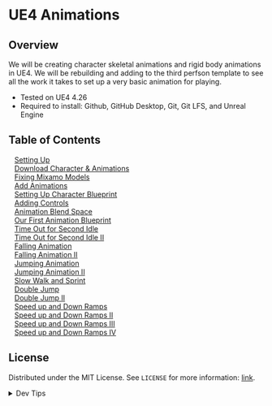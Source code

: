 # UE4 Animations


<!-- OVERVIEW -->
## Overview

We will be creating character skeletal animations and rigid body animations in UE4. We will be rebuilding and adding to the third perfson template to see all the work it takes to set up a very basic animation for playing.
  

* Tested on UE4 4.26
* Required to install: Github, GitHub Desktop, Git, Git LFS, and Unreal Engine

<!-- TOC -->
## Table of Contents
<kbd></kbd> &nbsp;&nbsp; [Setting Up](setting-up/README.md#user-content-setting-up) <br>
<kbd></kbd> &nbsp;&nbsp; [Download Character & Animations](character-anim/README.md#user-content-setting-up) <br>
<kbd></kbd> &nbsp;&nbsp; [Fixing Mixamo Models](fixing-model/README.md#user-content-setting-up) <br>
<kbd></kbd> &nbsp;&nbsp; [Add Animations](add-animations/README.md#user-content-setting-up) <br>
<kbd></kbd> &nbsp;&nbsp; [Setting Up Character Blueprint](character-bp/README.md#user-content-setting-up) <br>
<kbd></kbd> &nbsp;&nbsp; [Adding Controls](adding-controls/README.md#user-content-setting-up) <br>
<kbd></kbd> &nbsp;&nbsp; [Animation Blend Space](animation-blend/README.md#user-content-setting-up) <br>
<kbd></kbd> &nbsp;&nbsp; [Our First Animation Blueprint](anim-bp/README.md#user-content-setting-up) <br>
<kbd></kbd> &nbsp;&nbsp; [Time Out for Second Idle](second-idle/README.md#user-content-setting-up) <br>
<kbd></kbd> &nbsp;&nbsp; [Time Out for Second Idle II](second-idle-ii/README.md#user-content-setting-up) <br>
<kbd></kbd> &nbsp;&nbsp; [Falling Animation](falling/README.md#user-content-setting-up) <br>
<kbd></kbd> &nbsp;&nbsp; [Falling Animation II](falling-ii/README.md#user-content-setting-up) <br>
<kbd></kbd> &nbsp;&nbsp; [Jumping Animation](jumping/README.md#user-content-setting-up) <br>
<kbd></kbd> &nbsp;&nbsp; [Jumping Animation II](jumping-ii/README.md#user-content-setting-up) <br>
<kbd></kbd> &nbsp;&nbsp; [Slow Walk and Sprint](walk-sprint/README.md#user-content-setting-up) <br>
<kbd></kbd> &nbsp;&nbsp; [Double Jump](double-jump/README.md#user-content-setting-up) <br>
<kbd></kbd> &nbsp;&nbsp; [Double Jump II](double-jump-ii/README.md#user-content-setting-up) <br>
<kbd></kbd> &nbsp;&nbsp; [Speed up and Down Ramps](ramps/README.md#user-content-setting-up) <br>
<kbd></kbd> &nbsp;&nbsp; [Speed up and Down Ramps II](ramps-ii/README.md#user-content-setting-up) <br>
<kbd></kbd> &nbsp;&nbsp; [Speed up and Down Ramps III](ramps-iii/README.md#user-content-setting-up) <br>
<kbd></kbd> &nbsp;&nbsp; [Speed up and Down Ramps IV](ramps-iv/README.md#user-content-setting-up) <br>


<!-- LICENSE -->
## License
Distributed under the MIT License. See `LICENSE` for more information: [link](LICENSE).


</p>
</details>
<details><summary>Dev Tips</summary>
make git m="add commit message"
</details>

